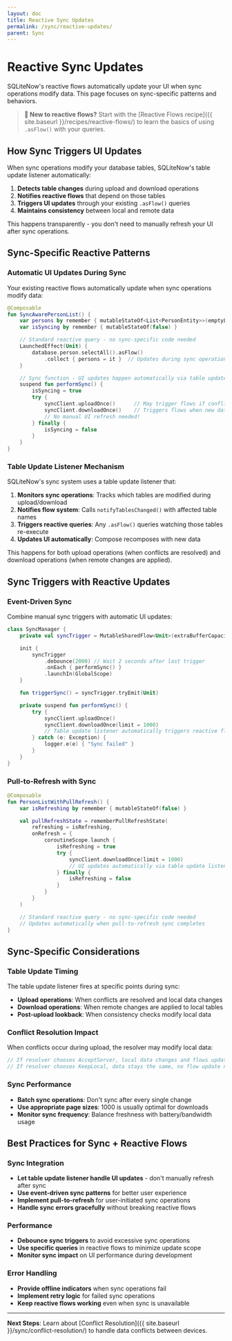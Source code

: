 ```yaml
---
layout: doc
title: Reactive Sync Updates
permalink: /sync/reactive-updates/
parent: Sync
---
```


# Reactive Sync Updates

SQLiteNow's reactive flows automatically update your UI when sync operations modify data. This page focuses on sync-specific patterns and behaviors.

> **📖 New to reactive flows?** Start with the [Reactive Flows recipe]({{ site.baseurl }}/recipes/reactive-flows/) to learn the basics of using `.asFlow()` with your queries.

## How Sync Triggers UI Updates

When sync operations modify your database tables, SQLiteNow's table update listener automatically:

1. **Detects table changes** during upload and download operations
2. **Notifies reactive flows** that depend on those tables
3. **Triggers UI updates** through your existing `.asFlow()` queries
4. **Maintains consistency** between local and remote data

This happens transparently - you don't need to manually refresh your UI after sync operations.

## Sync-Specific Reactive Patterns

### Automatic UI Updates During Sync

Your existing reactive flows automatically update when sync operations modify data:

```kotlin
@Composable
fun SyncAwarePersonList() {
    var persons by remember { mutableStateOf<List<PersonEntity>>(emptyList()) }
    var isSyncing by remember { mutableStateOf(false) }

    // Standard reactive query - no sync-specific code needed
    LaunchedEffect(Unit) {
        database.person.selectAll().asFlow()
            .collect { persons = it }  // Updates during sync operations
    }

    // Sync function - UI updates happen automatically via table update listener
    suspend fun performSync() {
        isSyncing = true
        try {
            syncClient.uploadOnce()      // May trigger flows if conflicts resolved
            syncClient.downloadOnce()    // Triggers flows when new data arrives
            // No manual UI refresh needed!
        } finally {
            isSyncing = false
        }
    }
}
```

### Table Update Listener Mechanism

SQLiteNow's sync system uses a table update listener that:

1. **Monitors sync operations**: Tracks which tables are modified during upload/download
2. **Notifies flow system**: Calls `notifyTablesChanged()` with affected table names
3. **Triggers reactive queries**: Any `.asFlow()` queries watching those tables re-execute
4. **Updates UI automatically**: Compose recomposes with new data

This happens for both upload operations (when conflicts are resolved) and download operations (when remote changes are applied).

## Sync Triggers with Reactive Updates

### Event-Driven Sync

Combine manual sync triggers with automatic UI updates:

```kotlin
class SyncManager {
    private val syncTrigger = MutableSharedFlow<Unit>(extraBufferCapacity = 1)

    init {
        syncTrigger
            .debounce(2000) // Wait 2 seconds after last trigger
            .onEach { performSync() }
            .launchIn(GlobalScope)
    }

    fun triggerSync() = syncTrigger.tryEmit(Unit)

    private suspend fun performSync() {
        try {
            syncClient.uploadOnce()
            syncClient.downloadOnce(limit = 1000)
            // Table update listener automatically triggers reactive flows
        } catch (e: Exception) {
            logger.e(e) { "Sync failed" }
        }
    }
}
```

### Pull-to-Refresh with Sync

```kotlin
@Composable
fun PersonListWithPullRefresh() {
    var isRefreshing by remember { mutableStateOf(false) }

    val pullRefreshState = rememberPullRefreshState(
        refreshing = isRefreshing,
        onRefresh = {
            coroutineScope.launch {
                isRefreshing = true
                try {
                    syncClient.downloadOnce(limit = 1000)
                    // UI updates automatically via table update listener
                } finally {
                    isRefreshing = false
                }
            }
        }
    )

    // Standard reactive query - no sync-specific code needed
    // Updates automatically when pull-to-refresh sync completes
}
```

## Sync-Specific Considerations

### Table Update Timing

The table update listener fires at specific points during sync:

- **Upload operations**: When conflicts are resolved and local data changes
- **Download operations**: When remote changes are applied to local tables
- **Post-upload lookback**: When consistency checks modify local data

### Conflict Resolution Impact

When conflicts occur during upload, the resolver may modify local data:

```kotlin
// If resolver chooses AcceptServer, local data changes and flows update
// If resolver chooses KeepLocal, data stays the same, no flow update needed
```

### Sync Performance

- **Batch sync operations**: Don't sync after every single change
- **Use appropriate page sizes**: 1000 is usually optimal for downloads
- **Monitor sync frequency**: Balance freshness with battery/bandwidth usage

## Best Practices for Sync + Reactive Flows

### Sync Integration
- **Let table update listener handle UI updates** - don't manually refresh after sync
- **Use event-driven sync patterns** for better user experience
- **Implement pull-to-refresh** for user-initiated sync operations
- **Handle sync errors gracefully** without breaking reactive flows

### Performance
- **Debounce sync triggers** to avoid excessive sync operations
- **Use specific queries** in reactive flows to minimize update scope
- **Monitor sync impact** on UI performance during development

### Error Handling
- **Provide offline indicators** when sync operations fail
- **Implement retry logic** for failed sync operations
- **Keep reactive flows working** even when sync is unavailable

---

**Next Steps**: Learn about [Conflict Resolution]({{ site.baseurl }}/sync/conflict-resolution/) to handle data conflicts between devices.
